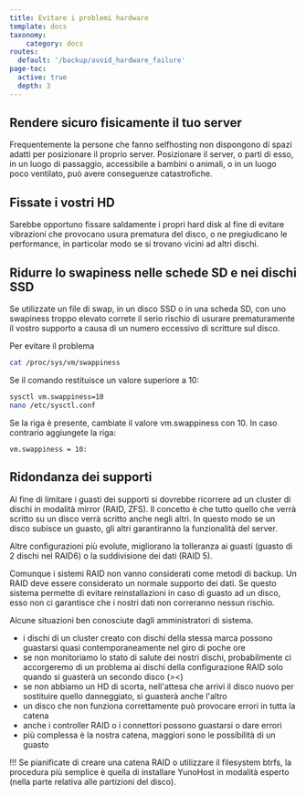 ```yaml
---
title: Evitare i problemi hardware
template: docs
taxonomy:
    category: docs
routes:
  default: '/backup/avoid_hardware_failure'
page-toc:
  active: true
  depth: 3
---
```



## Rendere sicuro fisicamente il tuo server

Frequentemente la persone che fanno selfhosting non dispongono di spazi adatti per posizionare il proprio server. Posizionare il server, o parti di esso, in un luogo di passaggio, accessibile a bambini o animali, o in un luogo poco ventilato, può avere conseguenze catastrofiche.

## Fissate i vostri HD

Sarebbe opportuno fissare saldamente i propri hard disk al fine di evitare vibrazioni che provocano usura prematura del disco, o ne pregiudicano le performance, in particolar modo se si trovano vicini ad altri dischi.

## Ridurre lo swapiness nelle schede SD e nei dischi SSD

Se utilizzate un file di swap, in un disco SSD o in una scheda SD, con uno swapiness troppo elevato correte il serio rischio di usurare prematuramente il vostro supporto a causa di un numero eccessivo di scritture sul disco.

Per evitare il problema

```bash
cat /proc/sys/vm/swappiness
```

Se il comando restituisce un valore superiore a 10:

```bash
sysctl vm.swappiness=10
nano /etc/sysctl.conf
```

Se la riga è presente, cambiate il valore vm.swappiness con 10. In caso contrario aggiungete la riga:

```text
vm.swappiness = 10:
```

## Ridondanza dei supporti

Al fine di limitare i guasti dei supporti si dovrebbe ricorrere ad un cluster di dischi in modalità mirror (RAID, ZFS). Il concetto è che tutto quello che verrà scritto su un disco verrà scritto anche negli altri. In questo modo se un disco subisce un guasto, gli altri garantiranno la funzionalità del server.

Altre configurazioni più evolute, migliorano la tolleranza ai guasti (guasto di 2 dischi nel RAID6) o la suddivisione dei dati (RAID 5).

Comunque i sistemi RAID non vanno considerati come metodi di backup. Un RAID deve essere considerato un normale supporto dei dati. Se questo sistema permette di evitare reinstallazioni in caso di guasto ad un disco, esso non ci garantisce che i nostri dati non correranno nessun rischio.

Alcune situazioni ben conosciute dagli amministratori di sistema.

* i dischi di un cluster creato con dischi della stessa marca possono guastarsi quasi contemporaneamente nel giro di poche ore
* se non monitoriamo lo stato di salute dei nostri dischi, probabilmente ci accorgeremo di un problema ai dischi della  configurazione RAID solo quando si guasterà un secondo disco (><)
* se non abbiamo un HD di scorta, nell'attesa che arrivi il disco nuovo per sostituire quello danneggiato, si guasterà anche l'altro
* un disco che non funziona correttamente può provocare errori in tutta la catena
* anche i controller RAID o i connettori possono guastarsi o dare errori
* più complessa è la nostra catena, maggiori sono le possibilità di un guasto

!!! Se pianificate di creare una catena RAID o utilizzare il filesystem btrfs, la procedura più semplice è quella di installare YunoHost in modalità esperto (nella parte relativa alle partizioni del disco).
